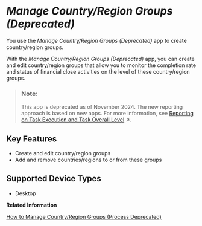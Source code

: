 <!-- loioe130df46c58f49319ef27e927c84a75d -->

# *Manage Country/Region Groups \(Deprecated\)*

You use the *Manage Country/Region Groups \(Deprecated\)* app to create country/region groups.



With the *Manage Country/Region Groups \(Deprecated\)* app, you can create and edit country/region groups that allow you to monitor the completion rate and status of financial close activities on the level of these country/region groups.



> ### Note:  
> This app is deprecated as of November 2024. The new reporting approach is based on new apps. For more information, see [Reporting on Task Execution and Task Overall Level](https://help.sap.com/viewer/b3f5b9cf1ab7498fad5b6f297013d65a/SHIP/en-US/e5dbd00cb7b44e2fa71f2124694aca4f.html "Get an overview of the apps supporting you in your reporting based on task execution and task overall level.") :arrow_upper_right:.



<a name="loioe130df46c58f49319ef27e927c84a75d__section_kx5_stv_fzb"/>

## Key Features



-   Create and edit country/region groups
-   Add and remove countries/regions to or from these groups



<a name="loioe130df46c58f49319ef27e927c84a75d__section_twk_bjs_nzb"/>

## Supported Device Types

-   Desktop


**Related Information**  


[How to Manage Country/Region Groups \(Process Deprecated\)](how-to-manage-country-region-groups-process-deprecated-9236c05.md "Define country/region groups for reports about financial closing activities.")

